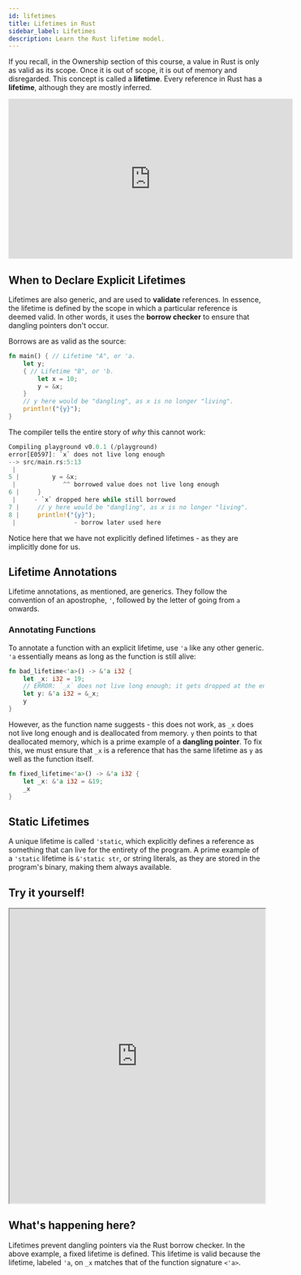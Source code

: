 ```yaml
---
id: lifetimes
title: Lifetimes in Rust
sidebar_label: Lifetimes
description: Learn the Rust lifetime model.
---
```


If you recall, in the Ownership section of this course, a value in Rust is only as valid as its
scope. Once it is out of scope, it is out of memory and disregarded. This concept is called a
**lifetime**. Every reference in Rust has a **lifetime**, although they are mostly inferred.

<iframe width="560" height="315" src="https://www.youtube.com/embed/fxrA08DO7VE?si=V995n2Il0N8cOfoX" title="YouTube video player" frameborder="0" allow="accelerometer; autoplay; clipboard-write; encrypted-media; gyroscope; picture-in-picture; web-share" allowfullscreen></iframe>

## When to Declare Explicit Lifetimes

Lifetimes are also generic, and are used to **validate** references. In essence, the lifetime is
defined by the scope in which a particular reference is deemed valid. In other words, it uses the
**borrow checker** to ensure that dangling pointers don't occur.

Borrows are as valid as the source:

```rust
fn main() { // Lifetime "A", or 'a.
    let y;
    { // Lifetime "B", or 'b.
        let x = 10;
        y = &x;
    }
    // y here would be "dangling", as x is no longer "living".
    println!("{y}");
}
```

The compiler tells the entire story of _why_ this cannot work:

```rust
Compiling playground v0.0.1 (/playground)
error[E0597]: `x` does not live long enough
--> src/main.rs:5:13
 |
5 |         y = &x;
 |             ^^ borrowed value does not live long enough
6 |     }
 |     - `x` dropped here while still borrowed
7 |     // y here would be "dangling", as x is no longer "living".
8 |     println!("{y}");
 |                - borrow later used here
```

Notice here that we have not explicitly defined lifetimes - as they are implicitly done for us.

## Lifetime Annotations

Lifetime annotations, as mentioned, are generics. They follow the convention of an apostrophe, `'`,
followed by the letter of going from `a` onwards.

### Annotating Functions

To annotate a function with an explicit lifetime, use `'a` like any other generic. `'a` essentially
means as long as the function is still alive:

```rust
fn bad_lifetime<'a>() -> &'a i32 {
    let _x: i32 = 19;
    // ERROR: `_x` does not live long enough; it gets dropped at the end of the function!
    let y: &'a i32 = &_x;
    y
}
```

However, as the function name suggests - this does not work, as `_x` does not live long enough and
is deallocated from memory. `y` then points to that deallocated memory, which is a prime example of
a **dangling pointer**. To fix this, we must ensure that `_x` is a reference that has the same
lifetime as `y` as well as the function itself.

```rust
fn fixed_lifetime<'a>() -> &'a i32 {
    let _x: &'a i32 = &19;
    _x
}
```

## Static Lifetimes

A unique lifetime is called `'static`, which explicitly defines a reference as something that can
live for the entirety of the program. A prime example of a `'static` lifetime is `&'static str`, or
string literals, as they are stored in the program's binary, making them always available.

## Try it yourself!

<iframe width="100%" height="580" src="https://play.rust-lang.org/?version=stable&mode=debug&edition=2021&code=%0Afn+fixed_lifetime%3C%27a%3E%28%29+-%3E+%26%27a+i32+%7B%0A++++let+_x%3A+%26%27a+i32+%3D+%2619%3B%0A++++_x%0A%7D%0A%0Afn+main%28%29+%7B%0A++++%0A++++let+a+%3D+fixed_lifetime%28%29%3B%0A++++println%21%28%22%7B%7D%22%2C+a%29%3B%0A++++%0A%7D"></iframe>

## What's happening here?

Lifetimes prevent dangling pointers via the Rust borrow checker. In the above example, a fixed
lifetime is defined. This lifetime is valid because the lifetime, labeled `'a`, on `_x` matches that
of the function signature `<'a>`.
